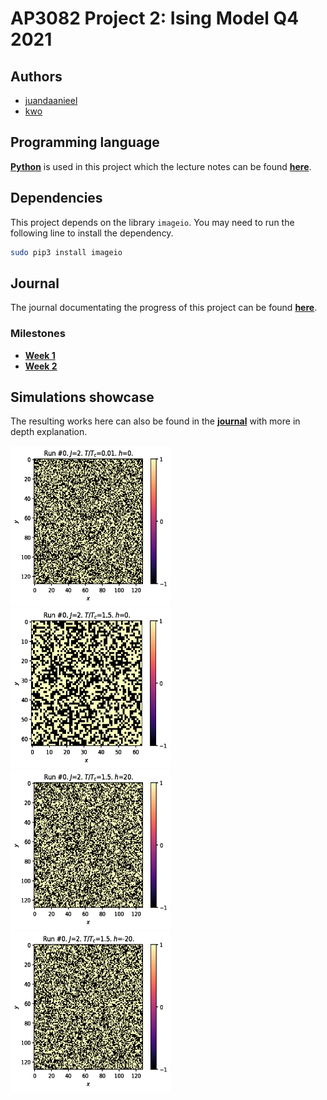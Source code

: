 # AP3082 Project 2: Ising Model Q4 2021

## Authors

* [juandaanieel](https://gitlab.kwant-project.org/juandaanieel)  
* [kwo](https://gitlab.kwant-project.org/kwo)  

## Programming language

[**Python**](https://www.python.org/) is used in this project which the lecture notes can be found [**here**](https://compphys.quantumtinkerer.tudelft.nl/proj2-intro-ising/).

## Dependencies

This project depends on the library `imageio`. You may need to run the following line to install the dependency.

```bash
sudo pip3 install imageio
```

## Journal

The journal documentating the progress of this project can be found [**here**](docs/journal.md).

### Milestones

* [**Week 1**](https://gitlab.kwant-project.org/computational_physics/projects/Project-2---Ising_juandaanieel_kwo/-/issues/1)
* [**Week 2**](https://gitlab.kwant-project.org/computational_physics/projects/Project-2---Ising_juandaanieel_kwo/-/issues/2)

## Simulations showcase

The resulting works here can also be found in the [**journal**](docs/journal.md) with more in depth explanation.

<img src="simulation_images/Metropolis_J2_TTc0.01_h0.gif" width="256" height="256" />
<img src="simulation_images/Metropolis_J2_TTc1.5_h0.gif" width="256" height="256" /><br />
<img src="simulation_images/Metropolis_J2_TTc1.5_h20.gif" width="256" height="256" />
<img src="simulation_images/Metropolis_J2_TTc1.5_h-20.gif" width="256" height="256" /><br />